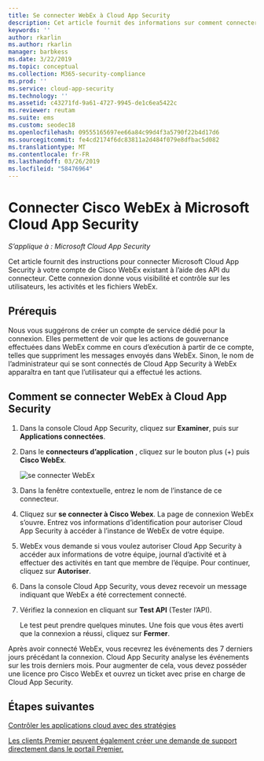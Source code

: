 ```yaml
---
title: Se connecter WebEx à Cloud App Security
description: Cet article fournit des informations sur comment connecter votre application WebEx à Cloud App Security à l’aide du connecteur API pour la visibilité et contrôle d’utilisation.
keywords: ''
author: rkarlin
ms.author: rkarlin
manager: barbkess
ms.date: 3/22/2019
ms.topic: conceptual
ms.collection: M365-security-compliance
ms.prod: ''
ms.service: cloud-app-security
ms.technology: ''
ms.assetid: c43271fd-9a61-4727-9945-de1c6ea5422c
ms.reviewer: reutam
ms.suite: ems
ms.custom: seodec18
ms.openlocfilehash: 09555165697ee66a84c99d4f3a5790f22b4d17d6
ms.sourcegitcommit: fe4cd2174f6dc83811a2d484f079e8dfbac5d082
ms.translationtype: MT
ms.contentlocale: fr-FR
ms.lasthandoff: 03/26/2019
ms.locfileid: "58476964"
---
```

# <a name="connect-cisco-webex-to-microsoft-cloud-app-security"></a>Connecter Cisco WebEx à Microsoft Cloud App Security

*S’applique à : Microsoft Cloud App Security*

Cet article fournit des instructions pour connecter Microsoft Cloud App Security à votre compte de Cisco WebEx existant à l’aide des API du connecteur. Cette connexion donne vous visibilité et contrôle sur les utilisateurs, les activités et les fichiers WebEx. 
 
## <a name="prerequisites"></a>Prérequis

Nous vous suggérons de créer un compte de service dédié pour la connexion. Elles permettent de voir que les actions de gouvernance effectuées dans WebEx comme en cours d’exécution à partir de ce compte, telles que suppriment les messages envoyés dans WebEx. Sinon, le nom de l’administrateur qui se sont connectés de Cloud App Security à WebEx apparaîtra en tant que l’utilisateur qui a effectué les actions.  

## <a name="how-to-connect-webex-to-cloud-app-security"></a>Comment se connecter WebEx à Cloud App Security  
  
1.  Dans la console Cloud App Security, cliquez sur **Examiner**, puis sur **Applications connectées**.  
  
2.  Dans le **connecteurs d’application** , cliquez sur le bouton plus (+) puis **Cisco WebEx**.  
  
     ![se connecter WebEx](./media/cisco-webex.png "connecter WebEx")  
  
3.  Dans la fenêtre contextuelle, entrez le nom de l’instance de ce connecteur.  
  
4.  Cliquez sur **se connecter à Cisco Webex**. La page de connexion WebEx s’ouvre. Entrez vos informations d’identification pour autoriser Cloud App Security à accéder à l’instance de WebEx de votre équipe.  
  
6.  WebEx vous demande si vous voulez autoriser Cloud App Security à accéder aux informations de votre équipe, journal d’activité et à effectuer des activités en tant que membre de l’équipe. Pour continuer, cliquez sur **Autoriser**.  
  
7.  Dans la console Cloud App Security, vous devez recevoir un message indiquant que WebEx a été correctement connecté.  
  
8.  Vérifiez la connexion en cliquant sur **Test API** (Tester l’API).  
  
     Le test peut prendre quelques minutes. Une fois que vous êtes averti que la connexion a réussi, cliquez sur **Fermer**.  
  
Après avoir connecté WebEx, vous recevrez les événements des 7 derniers jours précédant la connexion. Cloud App Security analyse les événements sur les trois derniers mois. Pour augmenter de cela, vous devez posséder une licence pro Cisco WebEx et ouvrez un ticket avec prise en charge de Cloud App Security.

 
## <a name="next-steps"></a>Étapes suivantes 
[Contrôler les applications cloud avec des stratégies](control-cloud-apps-with-policies.md)   

[Les clients Premier peuvent également créer une demande de support directement dans le portail Premier.](https://premier.microsoft.com/)  
  
  
